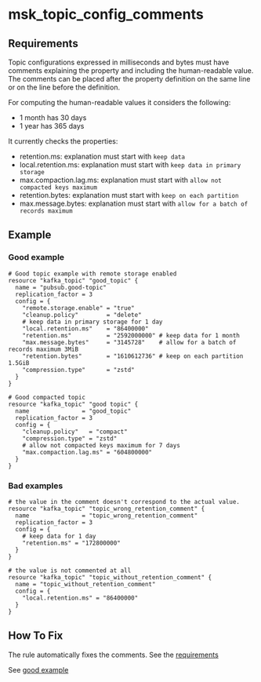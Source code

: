 # msk_topic_config_comments

## Requirements

Topic configurations expressed in milliseconds and bytes must have comments explaining the property and including the human-readable value.
The comments can be placed after the property definition on the same line or on the line before the definition.

For computing the human-readable values it considers the following:
- 1 month has 30 days
- 1 year has 365 days

It currently checks the properties:
- retention.ms: explanation must start with `keep data`
- local.retention.ms: explanation must start with `keep data in primary storage`
- max.compaction.lag.ms: explanation must start with `allow not compacted keys maximum`
- retention.bytes: explanation must start with `keep on each partition`
- max.message.bytes: explanation must start with `allow for a batch of records maximum`
## Example

### Good example

```hcl
# Good topic example with remote storage enabled
resource "kafka_topic" "good_topic" {
  name = "pubsub.good-topic"
  replication_factor = 3
  config = {
    "remote.storage.enable" = "true"
    "cleanup.policy"        = "delete"
    # keep data in primary storage for 1 day
    "local.retention.ms"    = "86400000"
    "retention.ms"          = "2592000000" # keep data for 1 month
    "max.message.bytes"     = "3145728"    # allow for a batch of records maximum 3MiB
    "retention.bytes"       = "1610612736" # keep on each partition 1.5GiB
    "compression.type"      = "zstd"
  }
}

# Good compacted topic
resource "kafka_topic" "good topic" {
  name               = "good_topic"
  replication_factor = 3
  config = {
    "cleanup.policy"   = "compact"
    "compression.type" = "zstd"
    # allow not compacted keys maximum for 7 days
    "max.compaction.lag.ms" = "604800000"
  }
}
```

### Bad examples

```hcl
# the value in the comment doesn't correspond to the actual value.
resource "kafka_topic" "topic_wrong_retention_comment" {
  name               = "topic_wrong_retention_comment"
  replication_factor = 3
  config = {
    # keep data for 1 day
    "retention.ms" = "172800000"
  }
}

# the value is not commented at all
resource "kafka_topic" "topic_without_retention_comment" {
  name = "topic_without_retention_comment"
  config = {
    "local.retention.ms" = "86400000"
  }
}
```

## How To Fix

The rule automatically fixes the comments. See the [requirements](#requirements)

See [good example](#good-example)
